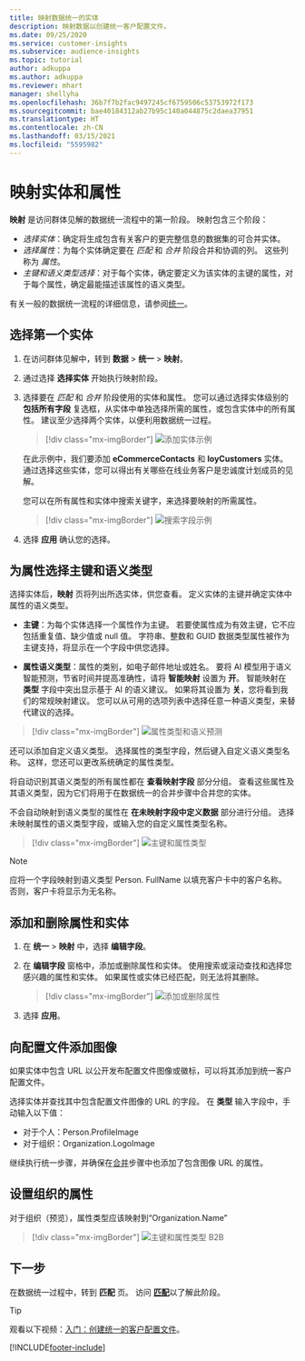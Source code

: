 ```yaml
---
title: 映射数据统一的实体
description: 映射数据以创建统一客户配置文件。
ms.date: 09/25/2020
ms.service: customer-insights
ms.subservice: audience-insights
ms.topic: tutorial
author: adkuppa
ms.author: adkuppa
ms.reviewer: mhart
manager: shellyha
ms.openlocfilehash: 36b7f7b2fac9497245cf6759506c53753972f173
ms.sourcegitcommit: bae40184312ab27b95c140a044875c2daea37951
ms.translationtype: HT
ms.contentlocale: zh-CN
ms.lasthandoff: 03/15/2021
ms.locfileid: "5595982"
---
```

# <a name="map-entities-and-attributes"></a>映射实体和属性

**映射** 是访问群体见解的数据统一流程中的第一阶段。 映射包含三个阶段：

- *选择实体*：确定将生成包含有关客户的更完整信息的数据集的可合并实体。
- *选择属性*：为每个实体确定要在 *匹配* 和 *合并* 阶段合并和协调的列。 这些列称为 *属性*。
- *主键和语义类型选择*：对于每个实体，确定要定义为该实体的主键的属性，对于每个属性，确定最能描述该属性的语义类型。

有关一般的数据统一流程的详细信息，请参阅[统一](data-unification.md)。

## <a name="select-the-first-entities"></a>选择第一个实体

1. 在访问群体见解中，转到 **数据** > **统一** > **映射**。

2. 通过选择 **选择实体** 开始执行映射阶段。

3. 选择要在 *匹配* 和 *合并* 阶段使用的实体和属性。 您可以通过选择实体级别的 **包括所有字段** 复选框，从实体中单独选择所需的属性，或包含实体中的所有属性。 建议至少选择两个实体，以便利用数据统一过程。

   > [!div class="mx-imgBorder"]
   > ![添加实体示例](media/data-manager-configure-map-add-entities-example.png "添加实体示例")

   在此示例中，我们要添加 **eCommerceContacts** 和 **loyCustomers** 实体。 通过选择这些实体，您可以得出有关哪些在线业务客户是忠诚度计划成员的见解。
   
   您可以在所有属性和实体中搜索关键字，来选择要映射的所需属性。
   
     > [!div class="mx-imgBorder"]
   > ![搜索字段示例](media/data-manager-configure-map-search-fields-example.png "搜索字段示例")

4. 选择 **应用** 确认您的选择。

## <a name="select-primary-key-and-semantic-type-for-attributes"></a>为属性选择主键和语义类型

选择实体后，**映射** 页将列出所选实体，供您查看。 定义实体的主键并确定实体中属性的语义类型。

- **主键**：为每个实体选择一个属性作为主键。 若要使属性成为有效主键，它不应包括重复值、缺少值或 null 值。 字符串、整数和 GUID 数据类型属性被作为主键支持，将显示在一个字段中供您选择。

- **属性语义类型**：属性的类别，如电子邮件地址或姓名。 要将 AI 模型用于语义智能预测，节省时间并提高准确性，请将 **智能映射** 设置为 **开**。 智能映射在 **类型** 字段中突出显示基于 AI 的语义建议。 如果将其设置为 **关**，您将看到我们的常规映射建议。 您可以从可用的选项列表中选择任意一种语义类型，来替代建议的选择。

> [!div class="mx-imgBorder"]
> ![属性类型和语义预测](media/data-manager-configure-map-add-attributes-semantic-prediction.png "属性类型和语义预测")

还可以添加自定义语义类型。 选择属性的类型字段，然后键入自定义语义类型名称。 这样，您还可以更改系统确定的属性类型。

将自动识别其语义类型的所有属性都在 **查看映射字段** 部分分组。 查看这些属性及其语义类型，因为它们将用于在数据统一的合并步骤中合并您的实体。

不会自动映射到语义类型的属性在 **在未映射字段中定义数据** 部分进行分组。 选择未映射属性的语义类型字段，或输入您的自定义属性类型名称。

> [!div class="mx-imgBorder"]
> ![主键和属性类型](media/data-manager-configure-map-add-attributes.png "主键和属性类型")

> [!NOTE]
> 应将一个字段映射到语义类型 Person. FullName 以填充客户卡中的客户名称。 否则，客户卡将显示为无名称。 

## <a name="add-and-remove-attributes-and-entities"></a>添加和删除属性和实体

1. 在 **统一** > **映射** 中，选择 **编辑字段**。

2. 在 **编辑字段** 窗格中，添加或删除属性和实体。 使用搜索或滚动查找和选择您感兴趣的属性和实体。 如果属性或实体已经匹配，则无法将其删除。

   > [!div class="mx-imgBorder"]
   > ![添加或删除属性](media/configure-data-map-edit.png "添加或删除属性")

3. 选择 **应用**。

## <a name="add-images-to-profiles"></a>向配置文件添加图像

如果实体中包含 URL 以公开发布配置文件图像或徽标，可以将其添加到统一客户配置文件。

选择实体并查找其中包含配置文件图像的 URL 的字段。 在 **类型** 输入字段中，手动输入以下值： 
- 对于个人：Person.ProfileImage
- 对于组织：Organization.LogoImage

继续执行统一步骤，并确保在[合并](merge-entities.md)步骤中也添加了包含图像 URL 的属性。

## <a name="set-attributes-for-organizations"></a>设置组织的属性

对于组织（预览），属性类型应该映射到“Organization.Name”
> [!div class="mx-imgBorder"]
> ![主键和属性类型 B2B](media/configure-data-map-edit-b2b.png "主键和属性类型 B2B")

## <a name="next-step"></a>下一步

在数据统一过程中，转到 **匹配** 页。 访问 [**匹配**](match-entities.md)以了解此阶段。

> [!TIP]
> 观看以下视频：[入门：创建统一的客户配置文件](https://youtu.be/oBfGEhucAxs)。


[!INCLUDE[footer-include](../includes/footer-banner.md)]